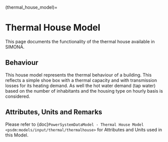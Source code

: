 (thermal_house_model)=

# Thermal House Model

This page documents the functionality of the thermal house available in SIMONA.

## Behaviour

This house model represents the thermal behaviour of a building. This reflects a simple shoe box with a thermal capacity and with transmission losses for its heating demand. As well the hot water demand (tap water) based on the number of inhabitants and the housing type on hourly basis is considered. 

## Attributes, Units and Remarks

Please refer to  {doc}`PowerSystemDataModel - Thermal House Model <psdm:models/input/thermal/thermalhouse>` for Attributes and Units used in this Model.
